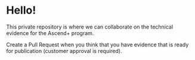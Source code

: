 # Hello!

This private repository is where we can collaborate on the technical evidence for the Ascend+ program.

Create a Pull Request when you think that you have evidence that is ready for publication (customer approval is required). 

 


